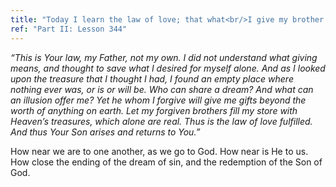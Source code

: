 ```yaml
---
title: "Today I learn the law of love; that what<br/>I give my brother is my gift to me."
ref: "Part II: Lesson 344"
---
```


*“This is Your law, my Father, not my own. I did not understand what
giving means, and thought to save what I desired for myself alone. And
as I looked upon the treasure that I thought I had, I found an empty
place where nothing ever was, or is or will be. Who can share a dream?
And what can an illusion offer me? Yet he whom I forgive will give me
gifts beyond the worth of anything on earth. Let my forgiven brothers
fill my store with Heaven’s treasures, which alone are real. Thus is the
law of love fulfilled. And thus Your Son arises and returns to You.”*

How near we are to one another, as we go to God. How near is He to us.
How close the ending of the dream of sin, and the redemption of the Son
of God.

